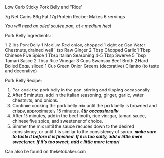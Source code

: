 Low Carb Sticky Pork Belly and "Rice"

7g Net Carbs
86g Fat
17g Protein
Recipe: Makes 6 servings

*You will need an oiled sautée pan, at a medium heat*

Pork Belly Ingredients:

1-2 lbs Pork Belly
1 Medium Red onion, chopped
1 eight oz Can Water Chestnuts, drained well
1 tsp Raw Ginger
2 Tbsp Chopped Garlic
1 Tbsp Chinese Five Spice
1 Tbsp Italian Seasoning
4-5 Tbsp Swerve
5 Tbsp Tamari Sauce
2 Tbsp Rice Vinegar
3 Cups Swanson Beef Broth
2 Hard Boiled Eggs, sliced
1 Cup Green Onion Greens (decorative)
Cilantro (to taste and decorative)


Pork Belly Recipe:

1. Par-cook the pork belly in the pan, stirring and flipping occasionally.
2. After 5 minutes, add in the italian seasoning, ginger, garlic, water chestnuts, and onions.
3. Continue cooking the pork belly mix until the pork belly is browned and crispy, approximately 15 minutes. ***Stir occassionally***
4. After 15 minutes, add in the beef broth, rice vinegar, tamari sauce, chinese five spice, and sweetener of choice.
5. Simmer the mix until the sauce reduces down to the desired consistency, or until it is similar to the consistency of syrup. ***make sure to taste it before it is finished. If it is too salty, add a little more sweetener. If it’s too sweet, add a little more tamari***




 Can also be found on theketobaker.com
